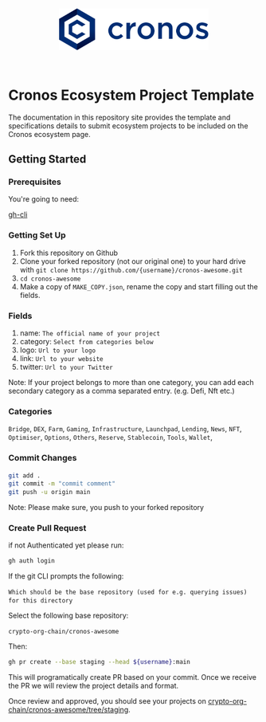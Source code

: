 <br />
<p align="center">
  <img src="./docs/assets/cronos.svg" alt="Cronos Logo" width="300">
</p>
<br />

# Cronos Ecosystem Project Template

The documentation in this repository site provides the template and specifications details to submit ecosystem projects to be included on the Cronos ecosystem page.

## Getting Started

### Prerequisites

You're going to need:

[gh-cli](https://cli.github.com/)

### Getting Set Up

1. Fork this repository on Github
2. Clone your forked repository (not our original one) to your hard drive with `git clone https://github.com/{username}/cronos-awesome.git`
3. `cd cronos-awesome`
4. Make a copy of `MAKE_COPY.json`, rename the copy and start filling out the fields.

### Fields 
1. name: `The official name of your project`
2. category: `Select from categories below`
3. logo: `Url to your logo`
4. link: `Url to your website`
5. twitter: `Url to your Twitter`

Note: If your project belongs to more than one category, you can add each secondary category as a comma separated entry. (e.g. Defi, Nft etc.)
### Categories
`Bridge`,
`DEX`,
`Farm`,
`Gaming`,
`Infrastructure`,
`Launchpad`,
`Lending`,
`News`,
`NFT`,
`Optimiser`,
`Options`,
`Others`,
`Reserve`,
`Stablecoin`,
`Tools`,
`Wallet`,

### Commit Changes
```bash
git add .
git commit -m "commit comment"
git push -u origin main 
```
Note: Please make sure, you push to your forked repository

### Create Pull Request
if not Authenticated yet please run:

```bash
gh auth login
```
If the git CLI prompts the following: 

`Which should be the base repository (used for e.g. querying issues) for this directory`

Select the following base repository:

`crypto-org-chain/cronos-awesome`

Then:

```bash
gh pr create --base staging --head ${username}:main
```
This will programatically create PR based on your commit. Once we receive the PR we will review the project details and format.

Once review and approved, you should see your projects on [crypto-org-chain/cronos-awesome/tree/staging](crypto-org-chain/cronos-awesome/tree/staging).
